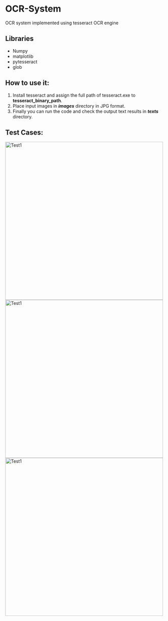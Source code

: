# OCR-System
OCR system implemented using tesseract OCR engine 

## Libraries 
- Numpy
- matplotlib
- pytesseract
- glob

## How to use it:
1. Install tesseract and assign the full path of tesseract.exe to **tesseract_binary_path**.
2. Place input images in **_images_** directory in JPG format.
3. Finally you can run the code and check the output text results in **_texts_** directory.

## Test Cases:

<img src="https://user-images.githubusercontent.com/62077516/158074176-5c0f6ed2-a2ee-4996-962a-66b42d3a959f.jpg" alt="Test1" border="0" width=500px align="center"/>

<img src="https://user-images.githubusercontent.com/62077516/158074192-526f1952-a90e-4034-8242-6b470f6fc6d5.jpg" alt="Test1" border="0" width=500px align="center"/>

<img src="https://user-images.githubusercontent.com/62077516/158074196-f4d501ff-ea25-4d35-8741-e57088785b30.jpg" alt="Test1" border="0" width=500px align="center"/>
